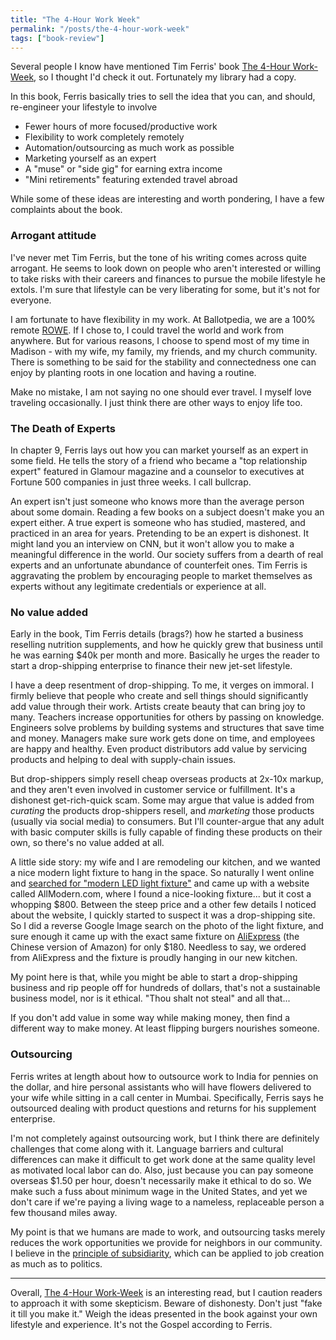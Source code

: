 ```yaml
---
title: "The 4-Hour Work Week"
permalink: "/posts/the-4-hour-work-week"
tags: ["book-review"]
---
```


Several people I know have mentioned Tim Ferris' book [The 4-Hour Work-Week](https://amzn.to/2qO8RZw), so I thought I'd check it out. Fortunately my library had a copy.

In this book, Ferris basically tries to sell the idea that you can, and should, re-engineer your lifestyle to involve
* Fewer hours of more focused/productive work
* Flexibility to work completely remotely
* Automation/outsourcing as much work as possible
* Marketing yourself as an expert
* A "muse" or "side gig" for earning extra income
* "Mini retirements" featuring extended travel abroad

While some of these ideas are interesting and worth pondering, I have a few complaints about the book.

### Arrogant attitude
I've never met Tim Ferris, but the tone of his writing comes across quite arrogant. He seems to look down on people who aren't interested or willing to take risks with their careers and finances to pursue the mobile lifestyle he extols. I'm sure that lifestyle can be very liberating for some, but it's not for everyone.

I am fortunate to have flexibility in my work. At Ballotpedia, we are a 100% remote [ROWE](https://en.wikipedia.org/wiki/ROWE). If I chose to, I could travel the world and work from anywhere. But for various reasons, I choose to spend most of my time in Madison - with my wife, my family, my friends, and my church community. There is something to be said for the stability and connectedness one can enjoy by planting roots in one location and having a routine.

Make no mistake, I am not saying no one should ever travel. I myself love traveling occasionally. I just think there are other ways to enjoy life too.

### The Death of Experts
In chapter 9, Ferris lays out how you can market yourself as an expert in some field. He tells the story of a friend who became a "top relationship expert" featured in Glamour magazine and a counselor to executives at Fortune 500 companies in just three weeks. I call bullcrap.

An expert isn't just someone who knows more than the average person about some domain. Reading a few books on a subject doesn't make you an expert either. A true expert is someone who has studied, mastered, and practiced in an area for years. Pretending to be an expert is dishonest. It might land you an interview on CNN, but it won't allow you to make a meaningful difference in the world.
Our society suffers from a dearth of real experts and an unfortunate abundance of counterfeit ones. Tim Ferris is aggravating the problem by encouraging people to market themselves as experts without any legitimate credentials or experience at all.

### No value added
Early in the book, Tim Ferris details (brags?) how he started a business reselling nutrition supplements, and how he quickly grew that business until he was earning $40k per month and more. Basically he urges the reader to start a drop-shipping enterprise to finance their new jet-set lifestyle.

I have a deep resentment of drop-shipping. To me, it verges on immoral. I firmly believe that people who create and sell things should significantly add value through their work. Artists create beauty that can bring joy to many. Teachers increase opportunities for others by passing on knowledge. Engineers solve problems by building systems and structures that save time and money. Managers make sure work gets done on time, and employees are happy and healthy. Even product distributors add value by servicing products and helping to deal with supply-chain issues.

But drop-shippers simply resell cheap overseas products at 2x-10x markup, and they aren't even involved in customer service or fulfillment. It's a dishonest get-rich-quick scam. Some may argue that value is added from *curating* the products drop-shippers resell, and *marketing* those products (usually via social media) to consumers. But I'll counter-argue that any adult with basic computer skills is fully capable of finding these products on their own, so there's no value added at all.

A little side story: my wife and I are remodeling our kitchen, and we wanted a nice modern light fixture to hang in the space. So naturally I went online and [searched for "modern LED light fixture"](https://www.google.com/search?q=modern+LED+light+fixture) and came up with a website called AllModern.com, where I found a nice-looking fixture... but it cost a whopping $800. Between the steep price and a other few details I noticed about the website, I quickly started to suspect it was a drop-shipping site. So I did a reverse Google Image search on the photo of the light fixture, and sure enough it came up with the exact same fixture on [AliExpress](https://www.aliexpress.com/) (the Chinese version of Amazon) for only $180. Needless to say, we ordered from AliExpress and the fixture is proudly hanging in our new kitchen.

My point here is that, while you might be able to start a drop-shipping business and rip people off for hundreds of dollars, that's not a sustainable business model, nor is it ethical. "Thou shalt not steal" and all that...


If you don't add value in some way while making money, then find a different way to make money. At least flipping burgers nourishes someone.

### Outsourcing
Ferris writes at length about how to outsource work to India for pennies on the dollar, and hire personal assistants who will have flowers delivered to your wife while sitting in a call center in Mumbai. Specifically, Ferris says he outsourced dealing with product questions and returns for his supplement enterprise.

I'm not completely against outsourcing work, but I think there are definitely challenges that come along with it. Language barriers and cultural differences can make it difficult to get work done at the same quality level as motivated local labor can do. Also, just because you can pay someone overseas $1.50 per hour, doesn't necessarily make it ethical to do so. We make such a fuss about minimum wage in the United States, and yet we don't care if we're paying a living wage to a nameless, replaceable person a few thousand miles away.

My point is that we humans are made to work, and outsourcing tasks merely reduces the work opportunities we provide for neighbors in our community. I believe in the [principle of subsidiarity](https://en.wikipedia.org/wiki/Subsidiarity_(Catholicism)), which can be applied to job creation as much as to politics.

---

Overall, [The 4-Hour Work-Week](https://amzn.to/2qO8RZw) is an interesting read, but I caution readers to approach it with some skepticism. Beware of dishonesty. Don't just "fake it till you make it." Weigh the ideas presented in the book against your own lifestyle and experience. It's not the Gospel according to Ferris.
